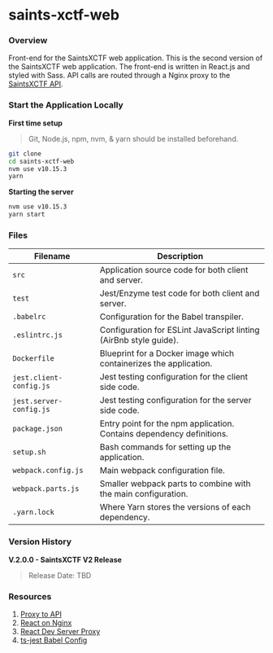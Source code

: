 # saints-xctf-web

### Overview

Front-end for the SaintsXCTF web application.  This is the second version of the SaintsXCTF web application.  The 
front-end is written in React.js and styled with Sass.  API calls are routed through a Nginx proxy to the 
[SaintsXCTF API](https://github.com/AJarombek/saints-xctf-api).

### Start the Application Locally

**First time setup**

> Git, Node.js, npm, nvm, & yarn should be installed beforehand.

```bash
git clone 
cd saints-xctf-web
nvm use v10.15.3
yarn
```

**Starting the server**

```bash
nvm use v10.15.3
yarn start
```

### Files

| Filename                 | Description                                                                |
|--------------------------|----------------------------------------------------------------------------|
| `src`                    | Application source code for both client and server.                        |
| `test`                   | Jest/Enzyme test code for both client and server.                          |
| `.babelrc`               | Configuration for the Babel transpiler.                                    |
| `.eslintrc.js`           | Configuration for ESLint JavaScript linting (AirBnb style guide).          |
| `Dockerfile`             | Blueprint for a Docker image which containerizes the application.          |
| `jest.client-config.js`  | Jest testing configuration for the client side code.                       |
| `jest.server-config.js`  | Jest testing configuration for the server side code.                       |
| `package.json`           | Entry point for the npm application.  Contains dependency definitions.     |
| `setup.sh`               | Bash commands for setting up the application.                              |
| `webpack.config.js`      | Main webpack configuration file.                                           |
| `webpack.parts.js`       | Smaller webpack parts to combine with the main configuration.              |
| `.yarn.lock`             | Where Yarn stores the versions of each dependency.                         | 

### Version History

**V.2.0.0 - SaintsXCTF V2 Release**

> Release Date: TBD

### Resources

1. [Proxy to API](https://www.freecodecamp.org/news/never-use-an-absolute-path-for-your-apis-again-9ee9199563be/)
2. [React on Nginx](https://medium.com/@timmykko/deploying-create-react-app-with-nginx-and-ubuntu-e6fe83c5e9e7)
3. [React Dev Server Proxy](https://stackoverflow.com/a/46202705)
4. [ts-jest Babel Config](https://kulshekhar.github.io/ts-jest/user/config/babelConfig)
